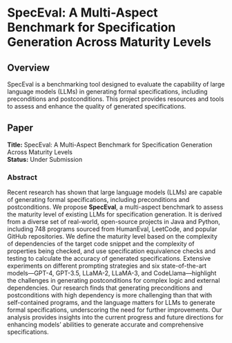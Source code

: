 # SpecEval: A Multi-Aspect Benchmark for Specification Generation Across Maturity Levels

## Overview

SpecEval is a benchmarking tool designed to evaluate the capability of large language models (LLMs) in generating formal specifications, including preconditions and postconditions. This project provides resources and tools to assess and enhance the quality of generated specifications.

## Paper

**Title:** SpecEval: A Multi-Aspect Benchmark for Specification Generation Across Maturity Levels  
**Status:** Under Submission

### Abstract

Recent research has shown that large language models (LLMs) are capable of generating formal specifications, including preconditions and postconditions. We propose **SpecEval**, a multi-aspect benchmark to assess the maturity level of existing LLMs for specification generation. It is derived from a diverse set of real-world, open-source projects in Java and Python, including 748 programs sourced from HumanEval, LeetCode, and popular GitHub repositories. We define the maturity level based on the complexity of dependencies of the target code snippet and the complexity of properties being checked, and use specification equivalence checks and testing to calculate the accuracy of generated specifications. Extensive experiments on different prompting strategies and six state-of-the-art models—GPT-4, GPT-3.5, LLaMA-2, LLaMA-3, and CodeLlama—highlight the challenges in generating postconditions for complex logic and external dependencies. Our research finds that generating preconditions and postconditions with high dependency is more challenging than that with self-contained programs, and the language matters for LLMs to generate formal specifications, underscoring the need for further improvements. Our analysis provides insights into the current progress and future directions for enhancing models’ abilities to generate accurate and comprehensive specifications.
